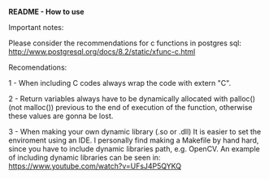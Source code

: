 <b><p1> README - How to use<p1></b>

Important notes:

Please consider the recommendations for c functions in postgres sql: 
http://www.postgresql.org/docs/8.2/static/xfunc-c.html

Recomendations:

1 - When including C codes always wrap the code with extern "C".


2 - Return variables always have to be dynamically allocated with palloc() (not malloc()) previous 
to the end of execution of the function, otherwise these values are gonna be lost.


3 - When making your own dynamic library (.so or .dll) It is easier to set the enviroment using an IDE. 
I personally find making a Makefile by hand hard, since you have to include dynamic libraries path, e.g. 
OpenCV. An example of including dynamic libraries can be seen in: https://www.youtube.com/watch?v=UFsJ4P5QYKQ
